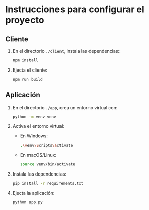 
# Instrucciones para configurar el proyecto

## Cliente

1. En el directorio `./client`, instala las dependencias:
   ```sh
   npm install
   ```

2. Ejecta el cliente:
   ```sh
   npm run build
   ```

## Aplicación

1. En el directorio `./app`, crea un entorno virtual con:
   ```sh
   python -m venv venv
   ```

2. Activa el entorno virtual:

   - En Windows:
     ```sh
     .\venv\Scripts\activate
     ```

   - En macOS/Linux:
     ```sh
     source venv/bin/activate
     ```

3. Instala las dependencias:
   ```sh
   pip install -r requirements.txt
   ```

4. Ejecta la aplicación:
   ```sh
   python app.py
   ```
